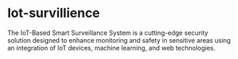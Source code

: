 # Iot-survillience
The IoT-Based Smart Surveillance System is a cutting-edge security solution designed to enhance monitoring and safety in sensitive areas using an integration of IoT devices, machine learning, and web technologies. 
